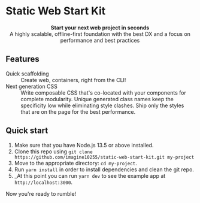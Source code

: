 # Static Web Start Kit

<div align="center"><strong>Start your next web project in seconds</strong></div>
<div align="center">A highly scalable, offline-first foundation with the best DX and a focus on performance and best practices</div>


## Features

<dl>
  <dt>Quick scaffolding</dt>
  <dd>Create web, containers,  right from the CLI!</dd>

  <dt>Next generation CSS</dt>
  <dd>Write composable CSS that's co-located with your components for complete modularity. Unique generated class names keep the specificity low while eliminating style clashes. Ship only the styles that are on the page for the best performance.</dd>
</dl>


## Quick start

1.  Make sure that you have Node.js 13.5 or above installed.
2.  Clone this repo using `git clone https://github.com/imagine10255/static-web-start-kit.git my-project`
3.  Move to the appropriate directory: `cd my-project`.<br />
4.  Run `yarn install` in order to install dependencies and clean the git repo.<br />
5.  _At this point you can run `yarn dev` to see the example app at `http://localhost:3000`.  

Now you're ready to rumble!

